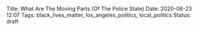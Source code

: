 Title: What Are The Moving Parts (Of The Police State)
Date: 2020-06-23 12:07
Tags: black_lives_matter, los_angeles_politics, local_politics
Status: draft

